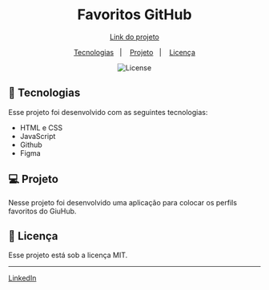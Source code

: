<h1 align="center"> Favoritos GitHub </h1>

<p align="center">
  <a href="https://junior-rosa83.github.io/Favoritos-github/">Link do projeto</a>
</p>

<p align="center">
  <a href="#-tecnologias">Tecnologias</a>&nbsp;&nbsp;&nbsp;|&nbsp;&nbsp;&nbsp;
  <a href="#-projeto">Projeto</a>&nbsp;&nbsp;&nbsp;|&nbsp;&nbsp;&nbsp;
  <a href="#memo-licença">Licença</a>
</p>

<p align="center">
  <img alt="License" src="https://img.shields.io/static/v1?label=license&message=MIT&color=49AA26&labelColor=000000">
</p>

## 🚀 Tecnologias

Esse projeto foi desenvolvido com as seguintes tecnologias:

- HTML e CSS
- JavaScript
- Github
- Figma

## 💻 Projeto

Nesse projeto foi desenvolvido uma aplicação para colocar os perfils favoritos do GiuHub.

## :memo: Licença

Esse projeto está sob a licença MIT.

---

[LinkedIn](https://www.linkedin.com/in/claudionor-junior-da-rosa-nilson-666590289/)
